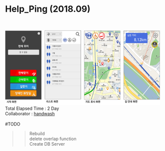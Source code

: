 Help_Ping (2018.09)
=============
<br><br>![Intro](/inImage/image.png)
<br>Total Elapsed Time : 2 Day<br>
Collaborator : [handwash](https://github.com/handwash)<br><br>
#TODO
>> Rebuild<br>
>> delete overlap function<br>
>> Create DB Server
